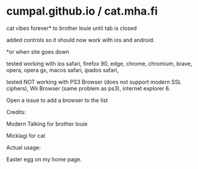 # cumpal.github.io / cat.mha.fi
cat vibes forever* to brother louie until tab is closed

added controls so it should now work with ios and android.


*or when site goes down

tested working with ios safari, firefox 90, edge, chrome, chromium, brave, opera, opera gx, macos safari, ipados safari,

tested NOT working with PS3 Browser (does not support modern SSL ciphers), Wii Browser (same problem as ps3), internet explorer 6.

Open a issue to add a browser to the list

Credits:

Modern Talking for brother louie

Micklagi for cat

Actual usage: 

Easter egg on my home page.
